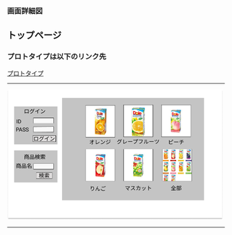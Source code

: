 ### 画面詳細図
## トップページ
### プロトタイプは以下のリンク先
[プロトタイプ](https://www.figma.com/file/pBMb8CUqc96ZoKPtK14Fhz/Untitled?node-id=1%3A2)
*****

<img src="../img/toppage.png" width="500">

*****
